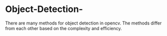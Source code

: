 # Object-Detection-
There are many methods for object detection in opencv. The methods differ from each other based on the complexity and efficiency.
